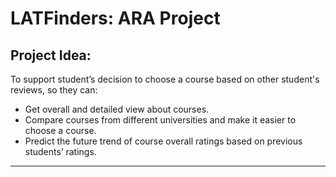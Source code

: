 # LATFinders: ARA Project

## Project Idea:

To support student’s decision to choose a course based on other student's reviews, so they can: 

* Get overall and detailed view about courses.
* Compare courses from different universities and make it easier to choose a course.
* Predict the future trend of course overall ratings based on previous students’ ratings.

***

